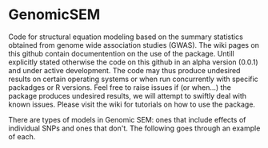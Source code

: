 # GenomicSEM

Code for structural equation modeling based on the summary statistics obtained from genome wide association studies (GWAS). The wiki pages on this github contain documentention on the use of the package. Untill explicitly stated otherwise the code on this github in an alpha version (0.0.1) and under active development. The code may thus produce undesired results on certain operating systems or when run concurrently with specific packadges or R versions. Feel free to raise issues if (or when...) the package produces undesired results, we will attempt to swiftly deal with known issues. Please visit the wiki for tutorials on how to use the package. 

There are types of models in Genomic SEM: ones that include effects of individual SNPs and ones that don't. The following goes through an example of each. 


